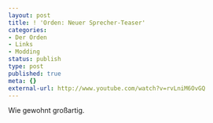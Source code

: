 ```yaml
---
layout: post
title: ! 'Orden: Neuer Sprecher-Teaser'
categories:
- Der Orden
- Links
- Modding
status: publish
type: post
published: true
meta: {}
external-url: http://www.youtube.com/watch?v=rvLniM6OvGQ
---
```

Wie gewohnt großartig.
